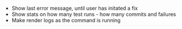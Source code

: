 * Show last error message, until user has initated a fix
* Show stats on how many test runs - how many commits and failures
* Make render logs as the command is running
